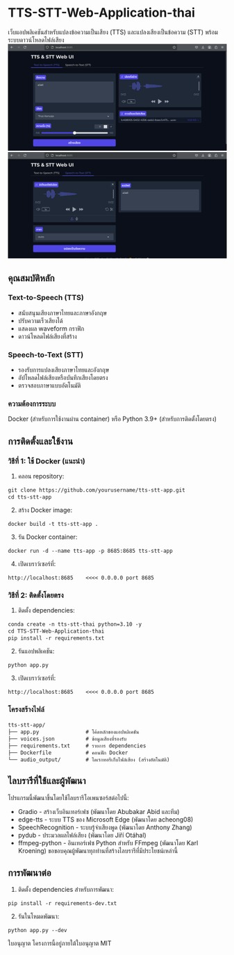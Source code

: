 # TTS-STT-Web-Application-thai
เว็บแอปพลิเคชันสำหรับแปลงข้อความเป็นเสียง (TTS) และแปลงเสียงเป็นข้อความ (STT) พร้อมระบบดาวน์โหลดไฟล์เสียง
![image](https://github.com/nanofatdog/TTS-STT-Web-Application-thai/blob/main/images/tts.png)
![image](https://github.com/nanofatdog/TTS-STT-Web-Application-thai/blob/main/images/stt.png)
## คุณสมบัติหลัก
### Text-to-Speech (TTS)
  - สนับสนุนเสียงภาษาไทยและภาษาอังกฤษ
  - ปรับความเร็วเสียงได้
  - แสดงผล waveform กราฟิก
  - ดาวน์โหลดไฟล์เสียงที่สร้าง

### Speech-to-Text (STT)
  - รองรับการแปลงเสียงภาษาไทยและอังกฤษ
  - อัปโหลดไฟล์เสียงหรือบันทึกเสียงโดยตรง
  - ตรวจสอบภาษาแบบอัตโนมัติ

### ความต้องการระบบ
Docker (สำหรับการใช้งานผ่าน container)
หรือ Python 3.9+ (สำหรับการติดตั้งโดยตรง)

## การติดตั้งและใช้งาน
### วิธีที่ 1: ใช้ Docker (แนะนำ)
  1. คลอน repository: 
  ```
  git clone https://github.com/yourusername/tts-stt-app.git
  cd tts-stt-app
  ```
  2. สร้าง Docker image:  
  ```
  docker build -t tts-stt-app .
  ```
  3. รัน Docker container:
  ```
  docker run -d --name tts-app -p 8685:8685 tts-stt-app
  ```
  4. เปิดเบราว์เซอร์ที่:
  ```
  http://localhost:8685    <<<< 0.0.0.0 port 8685
  ```
### วิธีที่ 2: ติดตั้งโดยตรง
  1. ติดตั้ง dependencies: 
  ```
  conda create -n tts-stt-thai python=3.10 -y
  cd TTS-STT-Web-Application-thai
  pip install -r requirements.txt
  ```
  2. รันแอปพลิเคชัน:
  ```
  python app.py
  ```
  3. เปิดเบราว์เซอร์ที่:
  ```
  http://localhost:8685    <<<< 0.0.0.0 port 8685
  ```
### โครงสร้างไฟล์
```
tts-stt-app/
├── app.py               # โค้ดหลักของแอปพลิเคชัน
├── voices.json          # ข้อมูลเสียงที่รองรับ
├── requirements.txt     # รายการ dependencies
├── Dockerfile           # คอนฟิก Docker
└── audio_output/        # ไดเรกทอรีเก็บไฟล์เสียง (สร้างอัตโนมัติ)
```
## ไลบรารีที่ใช้และผู้พัฒนา
โปรแกรมนี้พัฒนาขึ้นโดยใช้ไลบรารีโอเพนซอร์สต่อไปนี้:
- Gradio - สร้างเว็บอินเทอร์เฟซ (พัฒนาโดย Abubakar Abid และทีม)
- edge-tts - ระบบ TTS ของ Microsoft Edge (พัฒนาโดย acheong08)
- SpeechRecognition - ระบบรู้จำเสียงพูด (พัฒนาโดย Anthony Zhang)
- pydub - ประมวลผลไฟล์เสียง (พัฒนาโดย Jiří Otáhal)
- ffmpeg-python - อินเทอร์เฟซ Python สำหรับ FFmpeg (พัฒนาโดย Karl Kroening)
ขอขอบคุณผู้พัฒนาทุกท่านที่สร้างไลบรารีที่มีประโยชน์เหล่านี้

## การพัฒนาต่อ
1. ติดตั้ง dependencies สำหรับการพัฒนา:
   
```
pip install -r requirements-dev.txt
```

2. รันในโหมดพัฒนา:
```
python app.py --dev
```

ใบอนุญาต
โครงการนี้อยู่ภายใต้ใบอนุญาต MIT 
